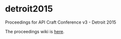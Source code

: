 detroit2015
===========

Proceedings for API Craft Conference v3 - Detroit 2015

The proceedings wiki is [here](https://github.com/apicraft/detroit2015/wiki).
